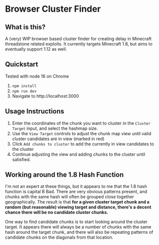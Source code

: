 # Browser Cluster Finder

## What is this?
A (very) WIP browser based cluster finder for creating delay in Minecraft threadstone related exploits. It currently targets Minecraft 1.8, but aims to eventually support 1.12 as well.

## Quickstart
Tested with node 16 on Chrome

1. `npm install`
2. `npm run dev`
3. Navigate to http://localhost:3000

## Usage Instructions
1. Enter the coordinates of the chunk you want to cluster in the `Cluster Target` input, and select the hashmap size.
2. Use the `View Target` controls to adjust the chunk map view until valid cluster candidates are in view (marked in red)
3. Click `Add chunks to cluster` to add the currently in view candidates to the cluster
4. Continue adjusting the view and adding chunks to the cluster until satisfied.

## Working around the 1.8 Hash Function
I'm not an expert at these things, but it appears to me that the 1.8 hash function is capital B Bad. There are very obvious patterns present, and chunks with the same hash will often be grouped close together geographically. The result is that **for a given cluster target chunk and a random (but reasonable) viewing target and distance, there's a decent chance there will be no candidate cluster chunks.**

One way to find candidate chunks is to start looking around the cluster target. It appears there will always be a number of chunks with the same hash around the target chunk, and there will also be repeating patterns of candidate chunks on the diagonals from that location.
